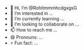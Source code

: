 - 👋 Hi, I’m @RohitmmmhcdgxgsG
- 👀 I’m interested in ...
- 🌱 I’m currently learning ...
- 💞️ I’m looking to collaborate on ...
- 📫 How to reach me ...
- 😄 Pronouns: ...
- ⚡ Fun fact: ...

<!---
RohitmmmhcdgxgsG/RohitmmmhcdgxgsG is a ✨ special ✨ repository because its `README.md` (this file) appears on your GitHub profile.
You can click the Preview link to take a look at your changes.
--->
